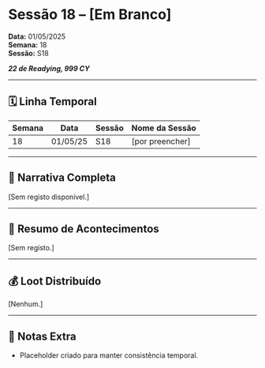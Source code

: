# Sessão 18 – [Em Branco]  
**Data:** 01/05/2025  
**Semana:** 18  
**Sessão:** S18  

***22 de Readying, 999 CY***

---
## 🗓 Linha Temporal
| Semana | Data      | Sessão | Nome da Sessão |
|--------|-----------|--------|----------------|
| 18     | 01/05/25  | S18    | [por preencher] |

---

## 📖 Narrativa Completa
[Sem registo disponível.]

---

## 🎲 Resumo de Acontecimentos
[Sem registo.]

---

## 💰 Loot Distribuído
[Nenhum.]

---

## 🧾 Notas Extra
- Placeholder criado para manter consistência temporal.
